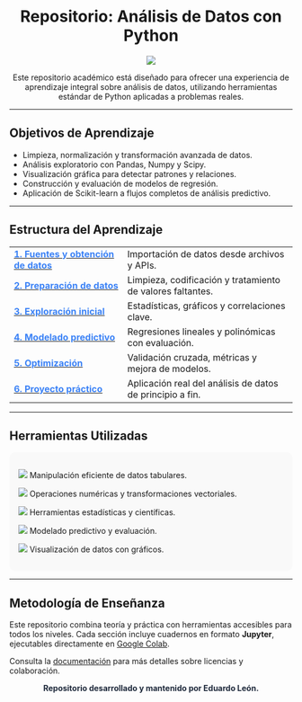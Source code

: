 <h1 align="center">Repositorio: Análisis de Datos con Python</h1>

<p align="center">
  <a href="https://github.com/DenverCoder1/readme-typing-svg">
    <img src="https://readme-typing-svg.herokuapp.com?font=Fira+Code&color=3B82F6&size=24&center=true&vCenter=true&width=900&height=60&lines=Aprendizaje+interactivo+con+Python;Procesamiento+y+limpieza+de+datos;Exploraci%C3%B3n+y+visualizaci%C3%B3n+de+datos;Modelado+predictivo+con+Scikit-learn;Cuadernos+Colaborativos+Google+Colab;Proyecto+final+aplicado+al+mundo+real"/>
  </a>
</p>

<p align="center">
  Este repositorio académico está diseñado para ofrecer una experiencia de aprendizaje integral sobre análisis de datos, utilizando herramientas estándar de Python aplicadas a problemas reales.
</p>

---

## Objetivos de Aprendizaje

- Limpieza, normalización y transformación avanzada de datos.
- Análisis exploratorio con Pandas, Numpy y Scipy.
- Visualización gráfica para detectar patrones y relaciones.
- Construcción y evaluación de modelos de regresión.
- Aplicación de Scikit-learn a flujos completos de análisis predictivo.

---

## Estructura del Aprendizaje

<table>
  <tr>
    <td><a href="https://github.com/eduardoleon9010/analisis_de_datos_con_Python/blob/main/secciones/1._fuentes_y_obtenci%C3%B3n_de_datos.md"><strong style="color:#3B82F6;">1. Fuentes y obtención de datos</strong></a></td>
    <td>Importación de datos desde archivos y APIs.</td>
  </tr>
  <tr>
    <td><a href="https://github.com/eduardoleon9010/analisis_de_datos_con_Python/blob/main/secciones/2._preparacion_de_datos_para_el_analisis.md"><strong style="color:#3B82F6;">2. Preparación de datos</strong></a></td>
    <td>Limpieza, codificación y tratamiento de valores faltantes.</td>
  </tr>
  <tr>
    <td><a href="https://github.com/eduardoleon9010/analisis_de_datos_con_Python/blob/main/secciones/3._exploracion_inicial_de_los_datos.md"><strong style="color:#3B82F6;">3. Exploración inicial</strong></a></td>
    <td>Estadísticas, gráficos y correlaciones clave.</td>
  </tr>
  <tr>
    <td><a href="https://github.com/eduardoleon9010/analisis_de_datos_con_Python/blob/main/secciones/4._creacion_de_modelos_predictivos.md"><strong style="color:#3B82F6;">4. Modelado predictivo</strong></a></td>
    <td>Regresiones lineales y polinómicas con evaluación.</td>
  </tr>
  <tr>
    <td><a href="https://github.com/eduardoleon9010/analisis_de_datos_con_Python/blob/main/secciones/5._optimizacion_de_modelos_y_resultados.md"><strong style="color:#3B82F6;">5. Optimización</strong></a></td>
    <td>Validación cruzada, métricas y mejora de modelos.</td>
  </tr>
  <tr>
    <td><a href="https://github.com/eduardoleon9010/analisis_de_datos_con_Python/blob/main/secciones/6._proyecto_de_aplicacion_practica.md"><strong style="color:#3B82F6;">6. Proyecto práctico</strong></a></td>
    <td>Aplicación real del análisis de datos de principio a fin.</td>
  </tr>
</table>

---

## Herramientas Utilizadas

<div style="background-color: #f9f9f9; padding: 16px; border-radius: 10px; max-width: 1000px;">
  <p><img src="https://img.shields.io/badge/Pandas-150458.svg?&style=flat&logo=pandas&logoColor=white"/> Manipulación eficiente de datos tabulares.</p>
  <p><img src="https://img.shields.io/badge/Numpy-013243.svg?&style=flat&logo=numpy&logoColor=white"/> Operaciones numéricas y transformaciones vectoriales.</p>
  <p><img src="https://img.shields.io/badge/Scipy-8CAAE6.svg?&style=flat&logo=scipy&logoColor=white"/> Herramientas estadísticas y científicas.</p>
  <p><img src="https://img.shields.io/badge/Scikit--learn-F7931E.svg?&style=flat&logo=scikit-learn&logoColor=white"/> Modelado predictivo y evaluación.</p>
  <p><img src="https://img.shields.io/badge/Matplotlib-11557C.svg?&style=flat&logo=matplotlib&logoColor=white"/> Visualización de datos con gráficos.</p>
</div>

---

## Metodología de Enseñanza

Este repositorio combina teoría y práctica con herramientas accesibles para todos los niveles. Cada sección incluye cuadernos en formato **Jupyter**, ejecutables directamente en [Google Colab](https://colab.research.google.com/).

Consulta la [documentación](https://github.com/eduardoleon9010/analisis_de_datos_con_Python/tree/main/documentacion) para más detalles sobre licencias y colaboración.

<p align="center" style="font-weight:bold; color:#1e293b;">Repositorio desarrollado y mantenido por Eduardo León.</p>
